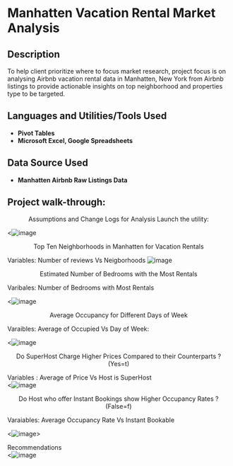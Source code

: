 <h1>Manhatten Vacation Rental Market Analysis</h1>

<h2>Description</h2>
To help client prioritize where to focus market research, project focus is on analysing Airbnb vacation rental data in Manhatten, New York from Airbnb listings to provide actionable insights on top neighborhood and properties type to be targeted.
<br />


<h2>Languages and Utilities/Tools Used</h2>

- <b>Pivot Tables</b> 
- <b>Microsoft Excel, Google Spreadsheets</b>

<h2>Data Source Used </h2>

- <b>Manhatten Airbnb Raw Listings Data</b>

<h2>Project walk-through:</h2>

<p align="center"> Assumptions and Change Logs for Analysis
Launch the utility: <br/>

  <![image](https://github.com/user-attachments/assets/01f619f5-16d9-4757-9e46-1af0368bd707)

<p align="center"> Top Ten Neighborhoods in Manhatten for Vacation Rentals


Variables: Number of reviews Vs Neigborhoods 
![image](https://github.com/user-attachments/assets/86dacd69-0a2c-4a9c-98b4-618c3f571d2e)

<p align="center"> Estimated Number of Bedrooms with the Most Rentals

Varibales: Number of Bedrooms with Most Rentals

<![image](https://github.com/user-attachments/assets/2dc64294-3baa-4d20-b29f-8237f6f93459)
>

<p align="center"> Average Occupancy for Different Days of Week

  Varaibles: Average of Occupied Vs Day of Week:  <br/>

<![image](https://github.com/user-attachments/assets/60fca3b3-94aa-4ee0-a04e-661c2915a4dc)

<p align="center"> Do SuperHost Charge Higher Prices Compared to their Counterparts ? (Yes=t)

Variables : Average of Price Vs Host is SuperHost <br/>
<![image](https://github.com/user-attachments/assets/8bfe5f2e-db94-494b-9898-bdc12fcfb17c)
>

<p align="center"> Do Host who offer Instant Bookings show Higher Occupancy Rates ? (False=f)

Varaiables: Average Occupancy Rate Vs Instant Bookable  

<![image](https://github.com/user-attachments/assets/54a87344-2ebe-472f-8e6b-2a301839eed1)>

Recommendations  <br/>
<![image](https://github.com/user-attachments/assets/a1f60f93-7797-4c9c-b3dd-01bb3f8e1482)
>
</p>

<!--
 ```diff
- text in red
+ text in green
! text in orange
# text in gray
@@ text in purple (and bold)@@
```
--!>
